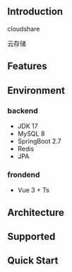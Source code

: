 ## Introduction

cloudshare

云存储



## Features



## Environment

### backend

- JDK 17
- MySQL 8
- SpringBoot 2.7
- Redis
- JPA



### frondend

- Vue 3 + Ts



## Architecture   



## Supported   




## Quick Start   

